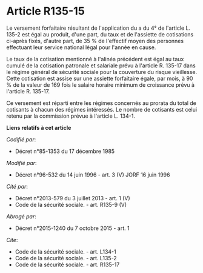 # Article R135-15

Le versement forfaitaire résultant de l'application du a du 4° de l'article L. 135-2 est égal au produit, d'une part, du taux
et de l'assiette de cotisations ci-après fixés, d'autre part, de 35 % de l'effectif moyen des personnes effectuant leur
service national légal pour l'année en cause.

Le taux de la cotisation mentionné à l'alinéa précédent est égal au taux cumulé de la cotisation patronale et salariale prévu
à l'article R. 135-17 dans le régime général de sécurité sociale pour la couverture du risque vieillesse. Cette cotisation
est assise sur une assiette forfaitaire égale, par mois, à 90 % de la valeur de 169 fois le salaire horaire minimum de
croissance prévu à l'article R. 135-17.

Ce versement est réparti entre les régimes concernés au prorata du total de cotisants à chacun des régimes intéressés. Le
nombre de cotisants est celui retenu par la commission prévue à l'article L. 134-1.

**Liens relatifs à cet article**

_Codifié par_:

  - Décret n°85-1353 du 17 décembre 1985

_Modifié par_:

  - Décret n°96-532 du 14 juin 1996 - art. 3 (V) JORF 16 juin 1996

_Cité par_:

  - Décret n°2013-579 du 3 juillet 2013 - art. 1 (V)
  - Code de la sécurité sociale. - art. R135-9 (V)

_Abrogé par_:

  - Décret n°2015-1240 du 7 octobre 2015 - art. 1

_Cite_:

  - Code de la sécurité sociale. - art. L134-1
  - Code de la sécurité sociale. - art. L135-2
  - Code de la sécurité sociale. - art. R135-17
